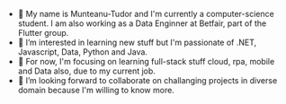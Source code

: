 - 👋 My name is Munteanu-Tudor and I'm currently a computer-science student. I am also working as a Data Enginner at Betfair, part of the Flutter group.
- 👀 I’m interested in learning new stuff but I'm passionate of .NET, Javascript, Data, Python and Java.
- 🌱 For now, I'm focusing on learning full-stack stuff cloud, rpa, mobile and Data also, due to my current job.
- 💞️ I’m looking forward to collaborate on challanging projects in diverse domain because I'm willing to know more.

<!---
915-Munteanu-Tudor/915-Munteanu-Tudor is a ✨ special ✨ repository because its `README.md` (this file) appears on your GitHub profile.
You can click the Preview link to take a look at your changes.
--->

